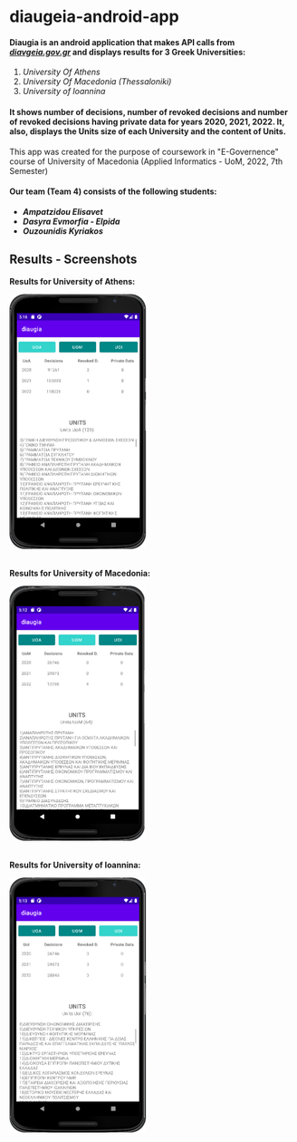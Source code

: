 # diaugeia-android-app

<h4>Diaugia is an android application that makes API calls from <a href="https://diavgeia.gov.gr/"><b><i>diavgeia.gov.gr</i></b></a> and displays results for 3 Greek Universities:</h4>
<ol>
  <li><i>University Of Athens</i></li>
  <li><i>University Of Macedonia (Thessaloniki)</i></li>
  <li><i>University of Ioannina</i></li>
</ol>

<h4>It shows number of decisions, number of revoked decisions and number of revoked decisions having private data for years 2020, 2021, 2022. 
  It, also, displays the Units size of each University and the content of Units.</h4>
  
<p>This app was created for the purpose of coursework in "E-Governence" course of University of Macedonia (Applied Informatics - UoM, 2022, 7th Semester)</p>

<h4> Our team (Team 4) consists of the following students:</h4>
<ul>
  <li><b><i>Ampatzidou Elisavet</i></b></li>
  <li><b><i>Dasyra Evmorfia - Elpida </i></b></li>
  <li><b><i>Ouzounidis Kyriakos</i></b></li>
</ul>

<h2>Results - Screenshots </h2>
<div float="left">
  <b><p>Results for University of Athens:</p></b>
  <img src="screenshots/UOA.png" height="450"/><br><br>
  <b><p>Results for University of Macedonia:</p></b>
  <img src="screenshots/UOM.png" height="450"/><br><br>
  <b><p>Results for University of Ioannina:</p></b>
  <img src="screenshots/UOI.png" height="450" />
</div>
